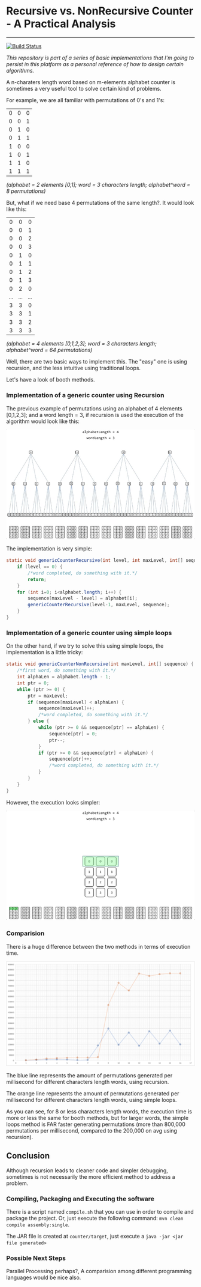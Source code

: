 # Recursive vs. NonRecursive Counter - A Practical Analysis
---

[![Build Status](https://travis-ci.org/aaguilerav/counter.svg?branch=master)](https://travis-ci.org/aaguilerav/counter)

_This repository is part of a series of basic implementations that I'm going to persist in this platform as a personal reference of how to design certain algorithms._

A n-charaters length word based on m-elements alphabet counter is sometimes a very useful tool to solve certain kind of problems.

For example, we are all familiar with permutations of 0's and 1's:

|   |   |   |
|:-:|:-:|:-:|
| 0 | 0 | 0 |
| 0 | 0 | 1 |
| 0 | 1 | 0 |
| 0 | 1 | 1 |
| 1 | 0 | 0 |
| 1 | 0 | 1 |
| 1 | 1 | 0 |
| 1 | 1 | 1 |

_(alphabet = 2 elements [0,1]; word = 3 characters length; alphabet^word = 8 permutations)_

But, what if we need base 4 permutations of the same length?. It would look like this:

|   |   |   |
|:-:|:-:|:-:|
| 0 | 0 | 0 |
| 0 | 0 | 1 |
| 0 | 0 | 2 |
| 0 | 0 | 3 |
| 0 | 1 | 0 |
| 0 | 1 | 1 |
| 0 | 1 | 2 |
| 0 | 1 | 3 |
| 0 | 2 | 0 |
| ... | ... | ... |
| 3 | 3 | 0 |
| 3 | 3 | 1 |
| 3 | 3 | 2 |
| 3 | 3 | 3 |

_(alphabet = 4 elements [0,1,2,3]; word = 3 characters length; alphabet^word = 64 permutations)_

Well, there are two basic ways to implement this. The "easy" one is using recursion, and the less intuitive using traditional loops.

Let's have a look of booth methods.

### Implementation of a generic counter using Recursion

The previous example of permutations using an alphabet of 4 elements [0,1,2,3]; and a word length = 3, if recursion is used the execution of the algorithm would look like this:

![Fig1](https://raw.githubusercontent.com/aaguilerav/counter/master/src/main/resources/recursive.gif)

The implementation is very simple:

```java
static void genericCounterRecursive(int level, int maxLevel, int[] sequence) {
    if (level == 0) {
        /*word completed, do something with it.*/
        return;
    }
    for (int i=0; i<alphabet.length; i++) {
        sequence[maxLevel - level] = alphabet[i];
        genericCounterRecursive(level-1, maxLevel, sequence);
    }
}
```

### Implementation of a generic counter using simple loops

On the other hand, if we try to solve this using simple loops, the implementation is a little tricky:

```java
static void genericCounterNonRecursive(int maxLevel, int[] sequence) {
    /*first word, do something with it.*/
    int alphaLen = alphabet.length - 1;
    int ptr = 0;
    while (ptr >= 0) {
        ptr = maxLevel;
        if (sequence[maxLevel] < alphaLen) {
            sequence[maxLevel]++;
            /*word completed, do something with it.*/
        } else {
            while (ptr >= 0 && sequence[ptr] == alphaLen) {
                sequence[ptr] = 0;
                ptr--;
            }
            if (ptr >= 0 && sequence[ptr] < alphaLen) {
                sequence[ptr]++;
                /*word completed, do something with it.*/
            }
        }			
    }
}
```

However, the execution looks simpler:

![Fig2](https://raw.githubusercontent.com/aaguilerav/counter/master/src/main/resources/non-recursive.gif)

### Comparision

There is a huge difference between the two methods in terms of execution time.

![Fig3](https://raw.githubusercontent.com/aaguilerav/counter/master/src/main/resources/execution-time.png)

The blue line represents the amount of permutations generated per millisecond for different characters length words, using recursion.

The orange line represents the amount of permutations generated per millisecond for different characters length words, using simple loops.

As you can see, for 8 or less characters length words, the execution time is more or less the same for booth methods, but for larger words, the simple loops method is FAR faster generating permutations (more than 800,000 permutations per millisecond, compared to the 200,000 on avg using recursion).


Conclusion
---

Although recursion leads to cleaner code and simpler debugging, sometimes is not necessarily the more efficient method to address a problem.

### Compiling, Packaging and Executing the software

There is a script named `compile.sh` that you can use in order to compile and package the project. Or, just execute the following command: `mvn clean compile assembly:single`.

The JAR file is created at `counter/target`, just execute a `java -jar <jar file generated>`

### Possible Next Steps

Parallel Processing perhaps?, A comparision among different programming languages would be nice also.
